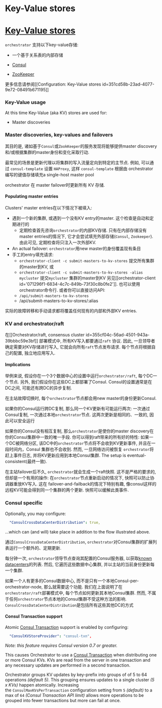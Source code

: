 # Key-Value stores
# [Key-Value stores](https://github.com/openark/orchestrator/blob/master/docs/kv.md)
`orchestrator` 支持以下key-value存储:

* 一个基于关系表的内部存储

* [Consul](https://github.com/hashicorp/consul)
* [ZooKeeper](https://zookeeper.apache.org/)

更多信息请参阅[[Configuration: Key-Value stores id=351cd58b-23ad-4077-9e72-08491b671195]] 

### Key-Value usage
At this time Key-Value (aka KV) stores are used for:

* Master discoveries

### Master discoveries, key-values and failovers
其目的是, 诸如基于`Consul`或`ZookKeeper`的服务发现将能够提供master discovery和/或根据集群的master身份和变化采取行动.

最常见的场景是更新代理以将集群的写入流量定向到特定的主节点. 例如, 可以通过 `consul-template` 设置 `HAProxy`, 这样 `consul-template` 根据由 orchestrator 编写的键值存储填充a single-host master pool

orchestrator 在 master failover时更新所有 KV 存储.

#### Populating master entries
Clusters' master entries在以下情况下被填入:

* 遇到一个新的集群, 或遇到一个没有KV entry的master. 这个检查是自动和定期进行的
   * 定期检查首先咨询`orchestrator`的内部KV存储. 只有在内部存储没有master entries的情况下, 它才会尝试填充外部存储(`Consul`, `Zookeeper`). 由此可见, 定期检查将只注入一次外部KV.
* An actual failover: `orchestrator`用new master的身份覆盖现有条目
* 手工的entry填充请求:
   * `orchestrator-client -c submit-masters-to-kv-stores` 提交所有集群的master到KV, 或
   * `orchestrator-client -c submit-masters-to-kv-stores -alias mycluster` 提交`mycluster` 集群的master到KV
另见[[orchestrator-client id=&#39;071296f1-6834-4c7c-849b-73f30c8b0fe2&#39;]]. 也可以使用orchestrator命令行.
或者你可以直接访问API:
   * `/api/submit-masters-to-kv-stores` 
   * /api/submit-masters-to-kv-stores/:alias

实际的故障转移和手动请求都将覆盖任何现有的内部和外部KV entries.

### KV and orchestrator/raft
在[[Orchestrator/raft, consensus cluster id=355cf04c-56ad-4501-943a-39bbbc59e3bf]] 部署模式中, 所有KV写入都要通过`raft` 协议. 因此, 一旦领导者确定需要对KV存储进行写入, 它就会向所有`raft`节点发布请求. 每个节点将根据自己的配置, 独立地应用写入.

#### Implications
举例来说, 假设你在一个3个数据中心的设置中运行`orchestrator/raft`, 每个DC一个节点. 另外, 我们假设你在这些DC上都部署了Consul. Consul的设置通常是在DC之间, 可能还有跨DC的异步复制.

在主站故障切换时, 每个`orchestrator`节点都会用new master的身份更新Consul.

如果你的Consul运行跨DC复制, 那么同一个KV更新有可能运行两次: 一次通过Consul复制, 一次通过本地`orchestrator`节点. 这两次更新是相同的、一致的, 因此可以安全运行

如果你的Consul没有相互复制, 那么`orchestrator`是使你的master discovery在你的Consul集群中一致的唯一手段. 你可以得到raft带来的所有好的特性: 如果一个DC被网络分区, 该DC中的`orchestrator`节点将不会收到KV更新事件, 并且在一段时间内，Consul 集群也不会收到. 然而, 一旦网络访问被恢复 `orchestrator`将赶上事件日志, 并将KV更新应用到本地Consul集群. The setup is eventual-consistent(最终一致).

在主站failover后不久, `orchestrator`就会生成一个raft快照. 这不是严格的要求的, 但却是一个有用的操作: 在`orchestrator`节点重新启动的情况下, 快照可以防止协调器重放KV写入. 这在 failover-and-failback的情况下特别有趣, 像consul这样的远程KV可能会得到同一个集群的两个更新. 快照可以缓解此类事件.

### Consul specific
Optionally, you may configure:

```yaml
  "ConsulCrossDataCenterDistribution": true,
```
...which can (and will) take place in addition to the flow illustrated above.

通过`ConsulCrossDataCenterDistribution`, `orchestrator`对Consul集群的扩展列表运行一个额外的、定期更新.

每分钟一次, `orchestrator`领导节点查询其配置的Consul服务器, 以获取[known datacenters](https://www.consul.io/api/catalog.html#list-datacenters)的列表. 然后, 它遍历这些数据中心集群, 并以主站的当前身份更新每一个集群.

如果一个人有更多的Consul数据中心, 而不是只有一个本地Consul-per-orchestrator-node, 那么就需要这个功能. 我们在上面说明了在`orchestrator/raft`部署模式中, 每个节点如何更新其本地Consul集群. 然而, 不属于任何`orchestrator`节点本地的Consul集群不受这种方法的影响. `ConsulCrossDataCenterDistribution`是包括所有这些其他DC的方式

#### Consul Transaction support
Atomic [Consul Transaction](https://www.consul.io/api-docs/txn) support is enabled by configuring:

```yaml
  "ConsulKVStoreProvider": "consul-txn",
```
*Note: this feature requires Consul version 0.7 or greater.*

This causes Orchestrator to use a [Consul Transaction](https://www.consul.io/api-docs/txn) when distributing one or more Consul KVs. KVs are read from the server in one transaction and any necessary updates are performed in a second transaction.

Orchestrator groups KV updates by key-prefix into groups of of 5 to 64 operations *(default 5)*. This grouping ensures updates to a single cluster *(5 x KVs)* happen atomically. Increasing the `ConsulMaxKVsPerTransaction` configuration setting from `5` *(default)* to a max of `64` *(Consul Transaction API limit)* allows more operations to be grouped into fewer transactions but more can fail at once.



